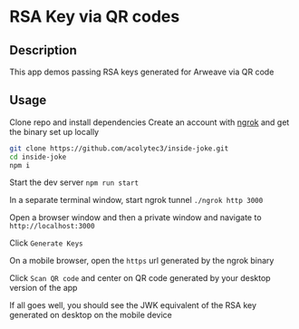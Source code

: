 # RSA Key via QR codes

## Description

This app demos passing RSA keys generated for Arweave via QR code

## Usage

Clone repo and install dependencies
Create an account with [ngrok](https://ngrok.com/) and get the binary set up locally

```bash
git clone https://github.com/acolytec3/inside-joke.git
cd inside-joke
npm i
```

Start the dev server
`npm run start`

In a separate terminal window, start ngrok tunnel
`./ngrok http 3000`

Open a browser window and then a private window and navigate to `http://localhost:3000`

Click `Generate Keys`

On a mobile browser, open the `https` url generated by the ngrok binary

Click `Scan QR code` and center on QR code generated by your desktop version of the app

If all goes well, you should see the JWK equivalent of the RSA key generated on desktop on the mobile device




